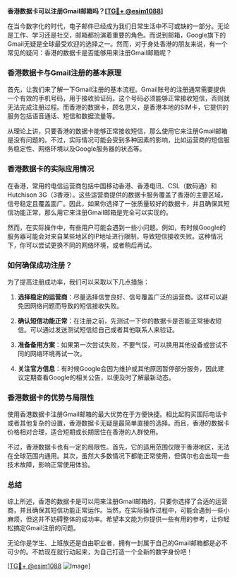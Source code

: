 **香港数据卡可以注册Gmail邮箱吗？[[TG💪+ @esim1088](https://t.me/s/esim1088)]**

在当今数字化的时代，电子邮件已经成为我们日常生活中不可或缺的一部分。无论是工作、学习还是社交，邮箱都扮演着重要的角色。而说到邮箱，Google旗下的Gmail无疑是全球最受欢迎的选择之一。然而，对于身处香港的朋友来说，有一个常见的疑问：香港的数据卡是否能够用来注册Gmail邮箱呢？

### 香港数据卡与Gmail注册的基本原理

首先，让我们来了解一下Gmail注册的基本流程。Gmail账号的注册通常需要提供一个有效的手机号码，用于接收验证码。这个号码必须能够正常接收短信，否则就无法完成注册过程。而香港的数据卡，顾名思义，是香港本地的SIM卡，它提供的服务包括语音通话、短信和数据流量等。

从理论上讲，只要香港的数据卡能够正常接收短信，那么使用它来注册Gmail邮箱是没有问题的。不过，实际情况可能会受到多种因素的影响，比如运营商的短信服务稳定性、网络环境以及Google服务器的状态等。

### 香港数据卡的实际应用情况

在香港，常用的电信运营商包括中国移动香港、香港电讯、CSL（数码通）和Hutchison 3G（3香港）。这些运营商提供的数据卡服务覆盖了香港的主要区域，信号稳定且覆盖面广。因此，如果你选择了一张质量较好的数据卡，并且确保其短信功能正常，那么用它来注册Gmail邮箱是完全可以实现的。

然而，在实际操作中，有些用户可能会遇到一些小问题。例如，有时候Google的服务器可能会对来自某些地区的IP地址进行限制，导致短信接收失败。这种情况下，你可以尝试更换不同的网络环境，或者稍后再试。

### 如何确保成功注册？

为了提高注册成功率，我们可以采取以下几点措施：

1. **选择稳定的运营商**：尽量选择信誉良好、信号覆盖广泛的运营商。这样可以避免因网络问题而导致的短信接收失败。
   
2. **确认短信功能正常**：在注册之前，先测试一下你的数据卡是否能正常接收短信。可以通过发送测试短信给自己或者其他联系人来验证。

3. **准备备用方案**：如果第一次尝试失败，不要气馁，可以换用其他设备或尝试不同的网络环境再试一次。

4. **关注官方信息**：有时候Google会因为维护或其他原因暂停部分服务，因此建议定期查看Google的相关公告，以便及时了解最新动态。

### 香港数据卡的优势与局限性

使用香港数据卡注册Gmail邮箱的最大优势在于方便快捷。相比起购买国际电话卡或者其他复杂的设置，香港数据卡无疑是最简单直接的选择。而且，香港的数据卡价格相对合理，适合短期或长期居住在香港的人群使用。

不过，香港数据卡也有一定的局限性。首先，它的适用范围仅限于香港地区，无法在全球范围内通用。其次，虽然大多数情况下都能正常使用，但偶尔也会出现一些技术故障，影响正常使用体验。

### 总结

综上所述，香港的数据卡是可以用来注册Gmail邮箱的，只要你选择了合适的运营商，并且确保其短信功能正常运作。当然，在实际操作过程中，可能会遇到一些小麻烦，但这并不妨碍整体的成功率。希望本文能为你提供一些有用的参考，让你轻松搞定Gmail注册的问题。

无论你是学生、上班族还是自由职业者，拥有一封属于自己的Gmail邮箱都是必不可少的。不妨现在就行动起来，为自己打造一个全新的数字身份吧！

[[TG💪+ @esim1088](https://t.me/s/esim1088) ![Image](https://i.postimg.cc/4NQfJmqS/Snipaste-2025-05-13-00-14-12.png)]